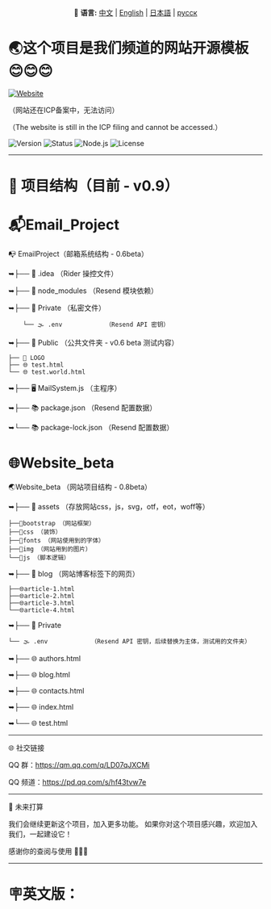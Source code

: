  <p align="center">
  📘 <b>语言:</b>
  <a href="./README.md"> 中文</a> |
  <a href="./README.en.md"> English</a> |
  <a href="./README.ja.md"> 日本語</a> |
  <a href="./README.py.md"> русск</a>
</p>


# 🌏这个项目是我们频道的网站开源模板😊😊😊


[![Website](https://img.shields.io/badge/访问我们的网站-OpenFrqush-blue?logo=google-chrome)](https://www.openfrqushgame.com)     

（网站还在ICP备案中，无法访问）

（The website is still in the ICP filing and cannot be accessed.）

![Version](https://img.shields.io/badge/version-0.9-blue)
![Status](https://img.shields.io/badge/status-beta-yellow)
![Node.js](https://img.shields.io/badge/node-%3E%3D18.0.0-green)
![License](https://img.shields.io/badge/license-MIT-blue)

---

# 📖 项目结构（目前 - v0.9）

  # 📬Email_Project 
📭 EmailProject（邮箱系统结构 - 0.6beta）


➥├── 📂 .idea               （Rider 操控文件）

➥├── 📂 node_modules        （Resend 模块依赖）

➥├── 📂 Private             （私密文件）

        └── 🌫️ .env            （Resend API 密钥）
➥├── 📂 Public              （公共文件夹 - v0.6 beta 测试内容）
```├── 📂 .idea
├── 📂 LOGO
├── 🌐 test.html
└── 🌐 test.world.html
```       
➥├── 🖥️ MailSystem.js       （主程序）

➥├── 📚 package.json        （Resend 配置数据）

➥└── 📚 package-lock.json   （Resend 配置数据）

# 🌐Website_beta
🌏Website_beta               （网站项目结构 - 0.8beta）

➥├── 📂 assets （存放网站css，js，svg，otf，eot，woff等）
```
├──📂bootstrap （网站框架）
├──📂css （装饰）
├──📂fonts （网站使用到的字体）
├──📂img （网站用到的图片）
└──📂js （脚本逻辑）
```
➥├── 📂 blog  （网站博客标签下的网页）
~~~
├──🌐article-1.html
├──🌐article-2.html
├──🌐article-3.html
└──🌐article-4.html

~~~
➥├── 📂 Private
```
└── 🌫️ .env            （Resend API 密钥，后续替换为主体，测试用的文件夹）
```
➥├── 🌐 authors.html

➥├── 🌐 blog.html

➥├── 🌐 contacts.html

➥├── 🌐 index.html

➥└── 🌐 test.html

---

🌐 社交链接

QQ 群：https://qm.qq.com/q/LD07qJXCMi

QQ 频道：https://pd.qq.com/s/hf43tvw7e



---

🔮 未来打算

我们会继续更新这个项目，加入更多功能。
如果你对这个项目感兴趣，欢迎加入我们，一起建设它！

感谢你的查阅与使用 🚀😊🤝


---
# 🪧英文版：


